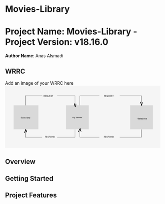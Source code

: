 # Movies-Library

# Project Name: Movies-Library - Project Version: v18.16.0

**Author Name**: Anas Alsmadi

## WRRC
Add an image of your WRRC here
![image](./assets/Screenshot%202023-05-04%20144749.png)


## Overview

## Getting Started
<!-- What are the steps that a user must take in order to build this app on their own machine and get it running? -->

## Project Features
<!-- What are the features included in you app -->